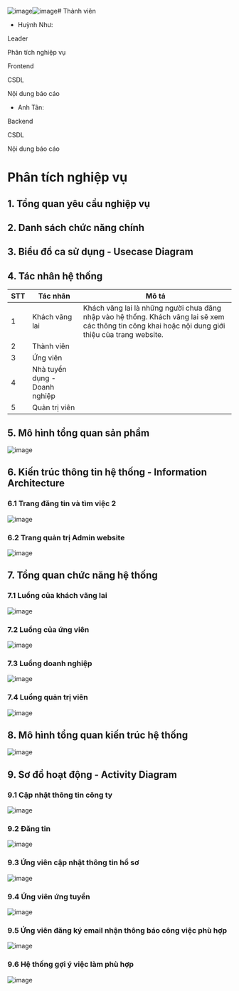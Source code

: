 ![image](https://github.com/user-attachments/assets/94256c44-a481-4cde-86f0-fffcdf8709d0)![image](https://github.com/user-attachments/assets/32d8b163-e717-4a48-93e8-f08f8bbc718b)# Thành viên
- Huỳnh Như:

Leader
  
Phân tích nghiệp vụ
  
Frontend
  
CSDL
  
Nội dung báo cáo
- Anh Tân:

Backend
          
CSDL
          
Nội dung báo cáo
# Phân tích nghiệp vụ

## 1. Tổng quan yêu cầu nghiệp vụ
## 2. Danh sách chức năng chính
## 3. Biểu đồ ca sử dụng - Usecase Diagram
## 4. Tác nhân hệ thống
| STT     | Tác nhân                      | Mô tả                                                        |
| :------ | ------------------------------| -------------------------------------------------------------|
| 1       | Khách vãng lai                |Khách vãng lai là những người chưa đăng nhập vào hệ thống. Khách vãng lai sẽ xem các thông tin công khai hoặc nội dung giới thiệu của trang website.|
| 2       | Thành viên                    |
| 3       | Ứng viên                      |
| 4       | Nhà tuyển dụng - Doanh nghiệp |
| 5       | Quản trị viên                 |


## 5. Mô hình tổng quan sản phẩm
![image](https://github.com/user-attachments/assets/357be087-d9b5-4263-8c23-0611baaf791c)

## 6. Kiến trúc thông tin hệ thống - Information Architecture
### 6.1 Trang đăng tin và tìm việc 2
![image](https://github.com/user-attachments/assets/14556685-db40-4b54-b867-53921b9e5e4d)

### 6.2 Trang quản trị Admin website 
![image](https://github.com/user-attachments/assets/273e15c4-2898-490d-98a0-3aecc9155e4e)

## 7. Tổng quan chức năng hệ thống
### 7.1 Luồng của khách vãng lai 
![image](https://github.com/user-attachments/assets/de7e93a5-a535-4f9c-a1a5-288c239c63d2)

### 7.2 Luồng của ứng viên
![image](https://github.com/user-attachments/assets/c9f8ad61-c934-4a0f-8ef4-637b0f85a661)

### 7.3 Luồng doanh nghiệp 
![image](https://github.com/user-attachments/assets/61bd27df-84fa-44eb-9225-8e1ea74c638b)

### 7.4 Luồng quản trị viên
![image](https://github.com/user-attachments/assets/9fbb1ef7-02e2-43d0-b975-9464176d9d84)

## 8. Mô hình tổng quan kiến trúc hệ thống
![image](https://github.com/user-attachments/assets/32fda5d2-f37e-417b-9385-e45fb3364249)

## 9. Sơ đồ hoạt động - Activity Diagram 
### 9.1 Cập nhật thông tin công ty
![image](https://github.com/user-attachments/assets/13ae608a-c9dc-44ee-acce-498c01f18d71)

### 9.2 Đăng tin
![image](https://github.com/user-attachments/assets/5dd6f4bb-e052-4859-b0a5-f767ce5f6ed7)

### 9.3 Ứng viên cập nhật thông tin hồ sơ
![image](https://github.com/user-attachments/assets/64adcf12-21d6-4042-a91b-d66f39d44be5)

### 9.4 Ứng viên ứng tuyển
![image](https://github.com/user-attachments/assets/dc7592ba-b7a5-4a04-8f07-12618f9b9230)

### 9.5 Ứng viên đăng ký email nhận thông báo công việc phù hợp
![image](https://github.com/user-attachments/assets/7dcb16c1-5676-420a-bcff-88e26030e387)

### 9.6 Hệ thống gợi ý việc làm phù hợp
![image](https://github.com/user-attachments/assets/b58ff24e-e029-4f64-872f-db892e0e8236)



